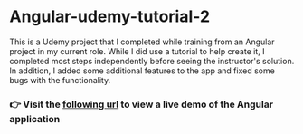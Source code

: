 # Angular-udemy-tutorial-2

This is a Udemy project that I completed while training from an Angular project in my current role. While I did use a tutorial to help create it, I completed most steps independently before seeing the instructor's solution. In addition, I added some additional features to the app and fixed some bugs with the functionality.

### :point_right: Visit the [following url](https://ng-recipe-app-16b78.web.app/auth) to view a live demo of the Angular application
